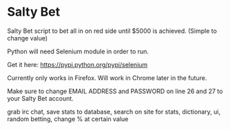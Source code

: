 # Salty Bet
Salty Bet script to bet all in on red side until $5000 is achieved.  (Simple to change value)

Python will need Selenium module in order to run.

Get it here: https://pypi.python.org/pypi/selenium

Currently only works in Firefox.  Will work in Chrome later in the future.

Make sure to change EMAIL ADDRESS and PASSWORD on line 26 and 27 to your Salty Bet account.

grab irc chat, save stats to database, search on site for stats, dictionary, ui, random betting, change % at certain value
